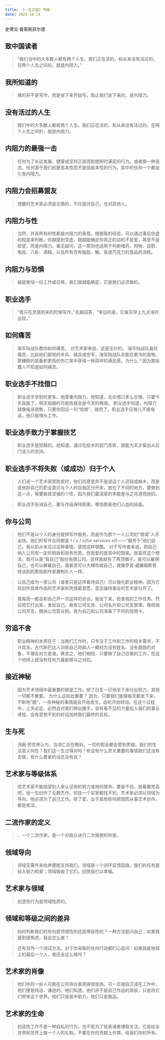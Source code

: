```yaml
---
title: 《一生之敌》书摘
date: 2025-10-14
---
```


史蒂文·普莱斯菲尔德

## 致中国读者

> “我们当中的大多数人都有两个人生。我们正在活的，和从来没有活过的。在两个人生之间的，就是内阻力。”

## 我所知道的

> 难的并不是写作。而是坐下来开始写。阻止我们坐下来的，是内阻力。

## 没有活过的人生

> 我们中的大多数人都有两个人生。我们正在活的，和从来没有活过的。在两个人生之间的，就是内阻力。

## 内阻力的最强一击

> 任何为了长远发展、健康或坚持正直而拒绝即时满足的行为。或者换一种说法，任何源于我们的更高本性而不是低级本性的行为。其中的任何一个都会引发内阻力。

## 内阻力会招募盟友

> 觉醒的艺术家必须是无情的，不仅是对自己，也对其他人。

## 内阻力与性

> 当然，并非所有的性都是内阻力的表现。根据我的经验，可以通过事后空虚的程度来判断。你越感到空虚，就越能确定你真正的动机不是爱，甚至不是欲望，而是内阻力。毫无疑问，这一原则也适用于判断嗜药、购物、自慰、电视、八卦、酒精，以及所有含有脂肪、糖、盐或巧克力的食品的消耗。

## 内阻力与恐惧

> 越是害怕一份工作或召唤，我们就越能确定，它是我们必须做的。

## 职业选手

> “我只在灵感到来的时候写作，”毛姆回答，“幸运的是，它每天早上九点准时出现。”

## 如何痛苦

> 海军陆战队教你如何痛苦。
> 对艺术家来说，这是无价的。
> 海军陆战队喜欢痛苦。比起他们鄙视的步兵、骑兵或空军，海军陆战队员能在更冷的食物、更糟糕的装备和更高的伤亡率中获得一种异样的满足感。为什么？因为那些蠢人不知道如何痛苦。

## 职业选手不找借口

> 职业选手学到的更多。他尊重内阻力。他知道，无论借口多么合理，只要今天屈服了，明天屈服的可能性就会是今天的两倍。
> 职业选手知道，内阻力就像电话销售，只要你回应一句“哈喽”，就完了。职业选手压根儿不接电话。他只是埋头工作。

## 职业选手致力于掌握技艺

> 职业选手是狡黠的。他知道，通过在技术的前门苦练，就能为天才留出从后门进入的空间。

## 职业选手不将失败（或成功）归于个人

> 人们说一个艺术家厚脸皮时，他们的意思并不是说这个人迟钝或麻木，而是说他将自己的职业意识与个人的自我区分开来，放在了不同的地方。要做到这一点，需要极其坚强的个性，因为我们最深层的本能是与之背道而驰的。

> 职业选手告诫自己，要与作品保持距离，哪怕那是他们心血的结晶。

## 你与公司

> 他们不是以个人的身份提供写作服务，而是作为那个一人公司的“借调”人员出场。他们的写作合同都是 f / s / o(for services of)——“服务于”他们自己。我以前从未见过这种事情。感觉这样很酷。
> 对于写作者来说，把自己纳入公司有一定的税收和财务优势。但我爱的是其中的隐喻。我喜欢这个想法，我可以是“我自己”股份有限公司。这样我就有了两顶帽子。我可以雇佣自己，也可以解雇自己。我甚至可以大肆吹嘘自己，就像罗宾·威廉姆斯曾经谈到的那些剧作家兼制片人一样。

> 让自己成为一家公司（或者只是这样看待自己）可以强化职业精神，因为它将创作具体作品的艺术家和凭借着意愿、意志操持事业的艺术家分开了。

> 我每周一都会和自己开一次这样的会议。我坐下来，检查我的工作任务。然后把它打出来，发给自己。我有公司文具、公司名片和公司支票簿。我核销公司开支，缴纳公司营业税。我为自己和公司准备了不同的信用卡。

## 穷追不舍

> 职业精神的本质在于：当我们工作时，只专注于工作和工作的相关需求，不计其余。古代斯巴达人训练自己将敌人一概视为没有姓名、没有面貌的对象，不理会对方是谁。换言之，他们相信，只要做了自己应做的工作，在这个地球上就没有任何力量能够与之对抗。

## 接近神秘

> 因为艺术领域中最重要的就是工作。除了日复一日地坐下来付出努力，其他一切都不重要。
> 为什么这如此重要？
> 因为，只要我们能够每天都坐下来，不断地“磨”，一些神秘的事情就会开始发生。齿轮开始转动。在这个过程中，上天必定、必然会对我们伸出援手。会有看不见的力量加入我们的事业进程，会有意想不到的好运加持我们最终的目标。

## 生与死

> 汤姆·劳克林认为，当消亡近在眼前，一切的假设都会受到质疑。我们的生活意义何在？我们这一生过得对吗？有没有什么至关重要的事情我们还没有去做，有什么要紧的话还没有说？

## 艺术家与等级体系

> 但艺术家不能指望别人来认证他的努力或他的使命。要是不信，就看看梵高吧，他一生创作了无数杰作，却连一个买家都找不到。艺术家必须以领域为导向。他必须为了自己工作。除了爱，出于其他任何原因而从事艺术创作，都是卖淫。

## 二流作家的定义

> ，一个二流作家，是一个对观众进行二次猜想的作家。

## 领域导向

> 领域无需外来给养便能支持我们。领域是一个闭环反馈回路。我们的任务是投入努力和爱；领域吸收了它们，回馈我们以幸福。

## 艺术家与领域

> 创造性行为是领域性质的。

## 领域和等级之间的差异

> 如何判断我们的导向是领域性的还是等级性的？一种方法是问自己：如果我感到很焦虑，我会怎么做？

> 还有另外一个测试方法。对于你采取的任何行动都扪心自问：如果我是地球上的最后一个人，我还会这么做吗？

## 艺术家的肖像

> 他们中的一些人可能在公共场合表现得很张扬。可一旦独自沉浸在工作中，他们便是纯洁、谦逊的。他们知道，他们并不是自己作品的源泉，只是将它们带来这个世界。他们只是居中助力。他们只是搬运。

## 艺术家的生命

> 创造性工作不是一种自私的行为，也不是为了给表演者博取关注。它是给全世界和世界上每一个人的礼物。不要在你的贡献上作弊。给我们你的所有。
